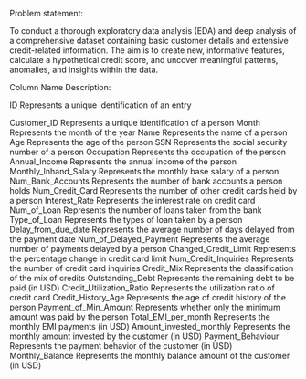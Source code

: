 Problem statement:

To conduct a thorough exploratory data analysis (EDA) and deep analysis of a comprehensive dataset containing basic customer details and extensive credit-related information. 
The aim is to create new, informative features, calculate a hypothetical credit score, and uncover meaningful patterns, anomalies, and insights within the data.

Column Name	Description:

ID	 Represents a unique identification of an entry

Customer_ID	 Represents a unique identification of a person 
Month	 Represents the month of the year
Name	 Represents the name of a person
Age	 Represents the age of the person
SSN	 Represents the social security number of a person
Occupation	 Represents the occupation of the person
Annual_Income	 Represents the annual income of the person
Monthly_Inhand_Salary	 Represents the monthly base salary of a person
Num_Bank_Accounts	 Represents the number of bank accounts a person holds
Num_Credit_Card	 Represents the number of other credit cards held by a person
Interest_Rate	 Represents the interest rate on credit card
Num_of_Loan	 Represents the number of loans taken from the bank
Type_of_Loan	 Represents the types of loan taken by a person
Delay_from_due_date	 Represents the average number of days delayed from the payment date
Num_of_Delayed_Payment	 Represents the average number of payments delayed by a person
Changed_Credit_Limit	 Represents the percentage change in credit card limit
Num_Credit_Inquiries	 Represents the number of credit card inquiries
Credit_Mix	 Represents the classification of the mix of credits
Outstanding_Debt	 Represents the remaining debt to be paid (in USD)
Credit_Utilization_Ratio	 Represents the utilization ratio of credit card
Credit_History_Age	 Represents the age of credit history of the person
Payment_of_Min_Amount	 Represents whether only the minimum amount was paid by the person
Total_EMI_per_month	 Represents the monthly EMI payments (in USD)
Amount_invested_monthly	 Represents the monthly amount invested by the customer (in USD)
Payment_Behaviour	 Represents the payment behavior of the customer (in USD)
Monthly_Balance	 Represents the monthly balance amount of the customer (in USD)
